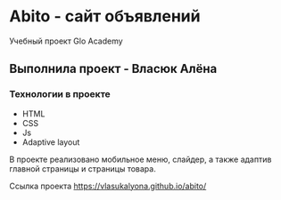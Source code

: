 # Abito - сайт объявлений
Учебный проект Glo Academy

## Выполнила проект - Власюк Алёна

### Технологии в проекте 
- HTML
- CSS
- Js
- Adaptive layout

В проекте реализовано мобильное меню, слайдер, а также адаптив главной страницы и страницы товара.

Ссылка проекта https://vlasukalyona.github.io/abito/
